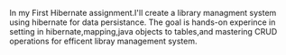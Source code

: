 In my First Hibernate assignment.I'll create a library managment system using hibernate for data persistance.
The goal is hands-on experince in setting in hibernate,mapping,java objects to tables,and mastering CRUD operations for efficent libray management system.
